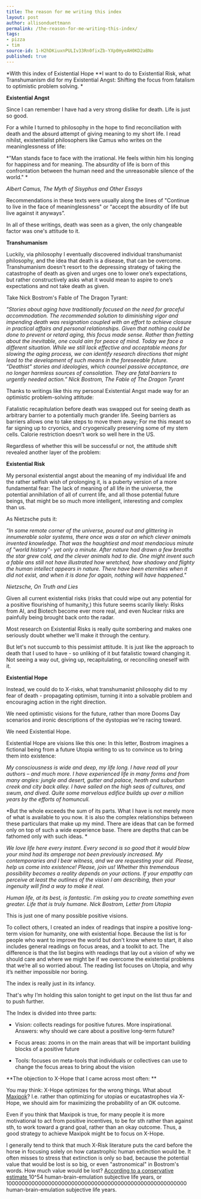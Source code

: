 ```yaml
---
title: The reason for me writing this index
layout: post
author: allisonduettmann
permalink: /the-reason-for-me-writing-this-index/
tags:
- pizza
- tim
source-id: 1-H2hDKiuxnPULIv33Rn0fixZb-YXp0HyeAH0KD2aBNo
published: true
---
```

*With this index of Existential Hope **I want to do to Existential Risk, what Transhumanism did for my Existential Angst: Shifting the focus from fatalism to optimistic problem solving. *

**Existential Angst**

Since I can remember I have had a very strong dislike for death. Life is just so good.  

For a while I turned to philosophy in the hope to find reconciliation with death and the absurd attempt of giving meaning to my short life. I read nihilst, existentialist philosophers like Camus who writes on the meaninglessness of life:

*"Man stands face to face with the irrational. He feels within him his longing for happiness and for meaning. The absurdity of life is born of this confrontation between the human need and the unreasonable silence of the world."  *

*Albert Camus, The Myth of Sisyphus and Other Essays*

Recommendations in these texts were usually along the lines of "Continue to live in the face of meaninglessness" or “accept the absurdity of life but live against it anyways”.

In all of these writings, death was seen as a given, the only changeable factor was one's attitude to it. 

**Transhumanism**

Luckily, via philosophy I eventually discovered individual transhumanist philosophy, and the idea that death is a disease, that can be overcome. Transhumanism doesn't resort to the depressing strategy of taking the catastrophe of death as given and urges one to lower one’s expectations, but rather constructively asks what it would mean to aspire to one’s expectations and not take death as given.

Take Nick Bostrom's Fable of The Dragon Tyrant: 

*"Stories about aging have traditionally focused on the need for graceful accommodation. The recommended solution to diminishing vigor and impending death was resignation coupled with an effort to achieve closure in practical affairs and personal relationships. Given that nothing could be done to prevent or retard aging, this focus made sense. Rather than fretting about the inevitable, one could aim for peace of mind. Today we face a different situation. While we still lack effective and acceptable means for slowing the aging process, we can identify research directions that might lead to the development of such means in the foreseeable future. “Deathist" stories and ideologies, which counsel passive acceptance, are no longer harmless sources of consolation. They are fatal barriers to urgently needed action.”  Nick Bostrom, The Fable of The Dragon Tyrant*

Thanks to writings like this my personal Existential Angst made way for an optimistic problem-solving attitude: 

Fatalistic recapitulation before death was swapped out for seeing death as arbitrary barrier to a potentially much grander life.  Seeing barriers as barriers allows one to take steps to move them away; For me this meant so far signing up to cryonics, and cryogenically preserving some of my stem cells. Calorie restriction doesn't work so well here in the US. 

Regardless of whether this will be successful or not, the attitude shift revealed another layer of the problem: 

**Existential Risk**

My personal existential angst about the meaning of my individual life and the rather selfish wish of prolonging it, is a puberty version of a more fundamental fear: The lack of meaning of all life in the universe, the potential annihilation of all of current life, and all those potential future beings, that might be so much more intelligent, interesting and complex than us.

As Nietzsche puts it:

 *"In some remote corner of the universe, poured out and glittering in innumerable solar systems, there once was a star on which clever animals invented knowledge. That was the haughtiest and most mendacious minute of "world history"- yet only a minute. After nature had drawn a few breaths the star grew cold, and the clever animals had to die. One might invent such a fable ans still not have illustrated how wretched, how shadowy and flighty the human intellect appears in nature. There have been eternities when it did not exist, and when it is done for again, nothing will have happened."* 

*Nietzsche, On Truth and Lies*

Given all current existential risks (risks that could wipe out any potential for a positive flourishing of humanity,) this future seems scarily likely: Risks from AI, and Biotech become ever more real, and even Nuclear risks are painfully being brought back onto the radar. 

Most research on Existential Risks is really quite sombering and makes one seriously doubt whether we'll make it through the century. 

But let's not succumb to this pessimist attitude. It is just like the approach to death that I used to have - so unliking of it but fatalistic toward changing it. Not seeing a way out, giving up, recapitulating, or reconciling oneself with it.

**Existential Hope**

Instead, we could do to X-risks, what transhumanist philosophy did to my fear of death - propagating optimism, turning it into a solvable problem and encouraging action in the right direction. 

We need optimistic visions for the future, rather than more Dooms Day scenarios and ironic descriptions of the dystopias we're racing toward. 

We need Existential Hope. 

Existential Hope are visions like this one: In this letter, Bostrom imagines a fictional being from a future Utopia writing to us to convince us to bring them into existence: 

*My consciousness is wide and deep, my life long.  I have read all your authors – and much more.  I have experienced life in many forms and from many angles: jungle and desert, gutter and palace, heath and suburban creek and city back alley.  I have sailed on the high seas of cultures, and swum, and dived.  Quite some marvelous edifice builds up over a million years by the efforts of homunculi.*

*But the whole exceeds the sum of its parts.  What I have is not merely more of what is available to you now.  it is also the complex relationships between these particulars that make up my mind.  There are ideas that can be formed only on top of such a wide experience base.  There are depths that can be fathomed only with such ideas. *

*We love life here every instant.  Every second is so good that it would blow your mind had its amperage not been previously increased.  My contemporaries and I bear witness, and we are requesting your aid.  Please, help us come into existence!  Please, join us!  Whether this tremendous possibility becomes a reality depends on your actions.  If your empathy can perceive at least the outlines of the vision I am describing, then your ingenuity will find a way to make it real.*

*Human life, at its best, is fantastic.  I'm asking you to create something even greater.  Life that is truly humane. Nick Bostrom, Letter from Utopia*

This is just one of many possible positive visions. 

To collect others, I created an index of readings that inspire a positive long-term vision for humanity, one with existential hope. Because the list is for people who want to improve the world but don't know where to start, it also includes general readings on focus areas, and a toolkit to act. The difference is that the list begins with readings that lay out a vision of why we should care and where we might be if we overcome the existential problems that we’re all so worried about. The reading list focuses on Utopia, and why it’s neither impossible nor boring. 

The index is really just in its infancy. 

That's why I’m holding this salon tonight to get input on the list thus far and to push further.

The Index is divided into three parts:

* Vision: collects readings for positive futures. More inspirational. Answers: why should we care about a positive long-term future?

* Focus areas: zooms in on the main areas that will be important building blocks of a positive future

* Tools: focuses on meta-tools that individuals or collectives can use to change the focus areas to bring about the vision

**The objection to X-Hope that I came across most often: **

You may think: X-Hope optimizes for the wrong things. What about [Maxipok](http://www.existential-risk.org/concept.pdf)? I.e. rather than optimizing for utopias or eucatastrophes via X-Hope, we should aim for maximizing the probability of an OK outcome. 

Even if you think that Maxipok is true, for many people it is more motivational to act from positive incentives, to be for sth rather than against sth, to work toward a grand goal, rather than an okay outcome. Thus, a good strategy to achieve Maxipok might be to focus on X-Hope. 

I generally tend to think that much X-Risk literature puts the card before the horse in focusing solely on how catastrophic human extinction would be. It often misses to stress that extinction is only so bad, because the potential value that would be lost is so big, or even "astronomical"  in Bostrom's words. How much value would be lost? [According to a conservative estimate ](http://www.existential-risk.org/faq.html#2.)10^54 human-brain-emulation subjective life years, or 1000000000000000000000000000000000000000000000000000000 human-brain-emulation subjective life years. 

